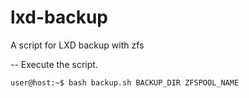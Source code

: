 # lxd-backup
A script for LXD backup with zfs



--
Execute the script.
```console
user@host:~$ bash backup.sh BACKUP_DIR ZFSPOOL_NAME
```
